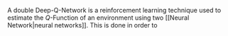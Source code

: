 A double Deep-Q-Network is a reinforcement learning technique used to estimate the $Q$-Function of an environment using two [[Neural Network|neural networks]]. This is done in order to 
